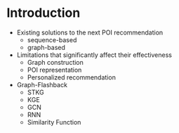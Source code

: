 # Introduction

- Existing solutions to the next POI recommendation
  - sequence-based
  - graph-based
- Limitations that significantly affect their effectiveness
  - Graph construction
  - POI representation
  - Personalized recommendation
- Graph-Flashback
  - STKG
  - KGE
  - GCN
  - RNN
  - Similarity Function 